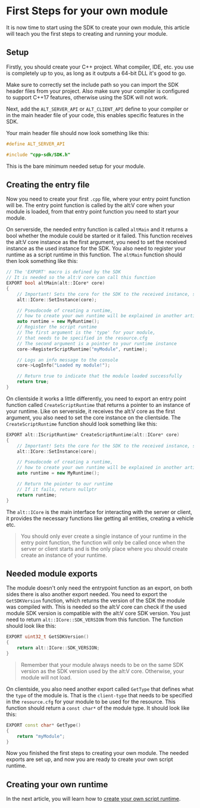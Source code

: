 # First Steps for your own module

It is now time to start using the SDK to create your own module, this article will teach you the first steps to creating and running your module.

## Setup

Firstly, you should create your C++ project. What compiler, IDE, etc. you use is completely up to you, as long as it outputs a 64-bit DLL it's good to go.

Make sure to correctly set the include path so you can import the SDK header files from your project.
Also make sure your compiler is configured to support C++17 features, otherwise using the SDK will not work.

Next, add the `ALT_SERVER_API` or `ALT_CLIENT_API` define to your compiler or in the main header file of your code, this enables specific features
in the SDK.

Your main header file should now look something like this:
```c++
#define ALT_SERVER_API

#include "cpp-sdk/SDK.h"
```

This is the bare minimum needed setup for your module.

## Creating the entry file

Now you need to create your first `.cpp` file, where your entry point function will be.
The entry point function is called by the alt:V core when your module is loaded, from that entry point function you need to start your module.

On serverside, the needed entry function is called `altMain` and it returns a bool whether the module could be started or it failed.
This function receives the alt:V core instance as the first argument, you need to set the received instance as the used instance for the SDK.
You also need to register your runtime as a script runtime in this function.
The `altMain` function should then look something like this:
```c++
// The 'EXPORT' macro is defined by the SDK
// It is needed so the alt:V core can call this function
EXPORT bool altMain(alt::ICore* core)
{   
    // Important! Sets the core for the SDK to the received instance, so you can interact with the server or client
    alt::ICore::SetInstance(core);

    // Pseudocode of creating a runtime,
    // how to create your own runtime will be explained in another article
    auto runtime = new MyRuntime();
    // Register the script runtime
    // The first argument is the 'type' for your module,
    // that needs to be specified in the resource.cfg
    // The second argument is a pointer to your runtime instance
    core->RegisterScriptRuntime("myModule", runtime);

    // Logs an info message to the console
    core->LogInfo("Loaded my module!");

    // Return true to indicate that the module loaded successfully
    return true;
}
```

On clientside it works a little differently, you need to export an entry point function called `CreateScriptRuntime` that returns a pointer to an instance of your runtime.
Like on serverside, it receives the alt:V core as the first argument, you also need to set the core instance on the clientside.
The `CreateScriptRuntime` function should look something like this:
```c++
EXPORT alt::IScriptRuntime* CreateScriptRuntime(alt::ICore* core)
{
    // Important! Sets the core for the SDK to the received instance, so you can interact with the server or client
    alt::ICore::SetInstance(core);

    // Pseudocode of creating a runtime,
    // how to create your own runtime will be explained in another article
    auto runtime = new MyRuntime();

    // Return the pointer to our runtime
    // If it fails, return nullptr
    return runtime;
}
```

The `alt::ICore` is the main interface for interacting with the server or client, it provides the necessary functions like getting all entities, creating a vehicle etc.


> You should only ever create a single instance of your runtime in the entry point function, the function will only be called once when the server or client starts
> and is the only place where you should create create an instance of your runtime.

## Needed module exports

The module doesn't only need the entrypoint function as an export, on both sides there is also another export needed.
You need to export the `GetSDKVersion` function, which returns the version of the SDK the module was compiled with.
This is needed so the alt:V core can check if the used module SDK version is compatible with the alt:V core SDK version.
You just need to return `alt::ICore::SDK_VERSION` from this function.
The function should look like this:
```c++
EXPORT uint32_t GetSDKVersion()
{
    return alt::ICore::SDK_VERSION;
}
```

> Remember that your module always needs to be on the same SDK version as the SDK version used by the alt:V core. Otherwise, your module will not load.

On clientside, you also need another export called `GetType` that defines what the `type` of the module is.
That is the `client-type` that needs to be specified in the `resource.cfg` for your module to be used for the resource.
This function should return a `const char*` of the module type.
It should look like this:
```c++
EXPORT const char* GetType()
{
    return "myModule";
}
```

Now you finished the first steps to creating your own module. The needed exports are set up, and now you are ready to create your own script runtime.

## Creating your own runtime

In the next article, you will learn how to [create your own script runtime](creating-runtime.md).
